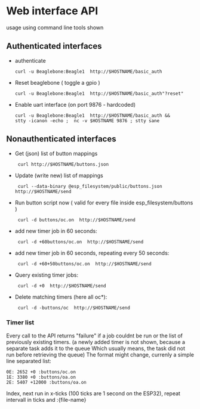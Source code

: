 
# Web interface API
usage using command line tools shown

## Authenticated interfaces
  - authenticate
      
      ```curl -u Beaglebone:Beagle1  http://$HOSTNAME/basic_auth```

  - Reset beaglebone ( toggle a gpio )
      
      ```curl -u Beaglebone:Beagle1  http://$HOSTNAME/basic_auth"?reset"```

  - Enable uart interface (on port 9876 - hardcoded)
      
      ```
      curl -u Beaglebone:Beagle1  http://$HOSTNAME/basic_auth &&
	  stty -icanon -echo ;  nc -v $HOSTNAME 9876 ; stty sane
      ```

## Nonauthenticated interfaces
  - Get (json) list of button mappings

    ``` curl http://$HOSTNAME/buttons.json```

  - Update (write new) list of mappings

    ``` curl --data-binary @esp_filesystem/public/buttons.json http://$HOSTNAME/send```

  - Run button script now ( valid for every file inside esp_filesystem/buttons )

    ``` curl -d buttons/oc.on  http://$HOSTNAME/send```

  - add new timer job in 60 seconds:

    ``` curl -d +60buttons/oc.on  http://$HOSTNAME/send```

  - add new timer job in 60 seconds, repeating every 50 seconds:

    ``` curl -d +60+50buttons/oc.on  http://$HOSTNAME/send```

  - Query existing timer jobs:

    ``` curl -d +0  http://$HOSTNAME/send```

  - Delete matching timers (here all oc*):

    ``` curl -d -buttons/oc  http://$HOSTNAME/send```

### Timer list
Every call to the API returns "failure" if a job couldnt be run
or the list of previously existing timers.
(a newly added timer is not shown, because a separate task adds it to the queue
Which usually means, the task did not run before retrieving the queue)
The format might change, currenly a simple line separated list:

```
0E: 2652 +0 :buttons/oc.on
1E: 3380 +0 :buttons/oa.on
2E: 5407 +12000 :buttons/oa.on
```

Index, next run in x-ticks (100 ticks are 1 second on the ESP32), repeat intervall in ticks and :{file-name}





